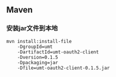 ## Maven

### 安装jar文件到本地

```
mvn install:install-file 
    -DgroupId=umt 
    -DartifactId=umt-oauth2-client 
    -Dversion=0.1.5 
    -Dpackaging=jar 
    -Dfile=umt-oauth2-client-0.1.5.jar
```